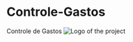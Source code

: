 # Controle-Gastos
Controle de Gastos
![Logo of the project](http:Controle-Gastos/readme_images/login-2.PNG)
